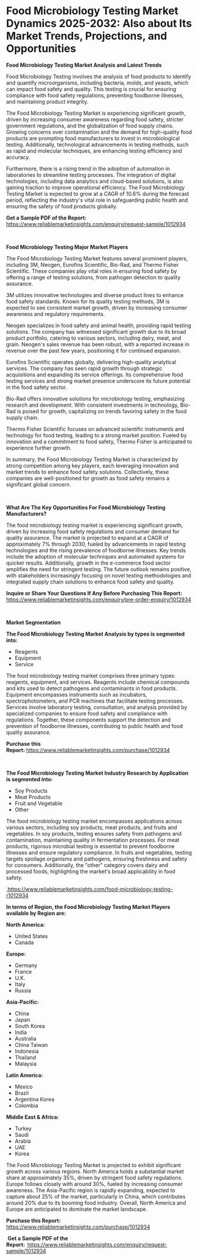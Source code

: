 <p><h1>Food Microbiology Testing Market Dynamics 2025-2032: Also about Its Market Trends, Projections, and Opportunities</h1></p><p><strong>Food Microbiology Testing Market Analysis and Latest Trends</strong></p>
<p><p>Food Microbiology Testing involves the analysis of food products to identify and quantify microorganisms, including bacteria, molds, and yeasts, which can impact food safety and quality. This testing is crucial for ensuring compliance with food safety regulations, preventing foodborne illnesses, and maintaining product integrity.</p><p>The Food Microbiology Testing Market is experiencing significant growth, driven by increasing consumer awareness regarding food safety, stricter government regulations, and the globalization of food supply chains. Growing concerns over contamination and the demand for high-quality food products are prompting food manufacturers to invest in microbiological testing. Additionally, technological advancements in testing methods, such as rapid and molecular techniques, are enhancing testing efficiency and accuracy.</p><p>Furthermore, there is a rising trend in the adoption of automation in laboratories to streamline testing processes. The integration of digital technologies, including data analytics and cloud-based solutions, is also gaining traction to improve operational efficiency. The Food Microbiology Testing Market is expected to grow at a CAGR of 10.6% during the forecast period, reflecting the industry's vital role in safeguarding public health and ensuring the safety of food products globally.</p></p>
<p><strong>Get a Sample PDF of the Report:&nbsp;</strong> <a href="https://www.reliablemarketinsights.com/enquiry/request-sample/1012934?utm_campaign=2280&utm_medium=2&utm_source=Github&utm_content=ia&utm_term=17042025&utm_id=food-microbiology-testing">https://www.reliablemarketinsights.com/enquiry/request-sample/1012934</a></p>
<p>&nbsp;</p>
<p><strong>Food Microbiology Testing Major Market Players</strong></p>
<p><p>The Food Microbiology Testing Market features several prominent players, including 3M, Neogen, Eurofins Scientific, Bio-Rad, and Thermo Fisher Scientific. These companies play vital roles in ensuring food safety by offering a range of testing solutions, from pathogen detection to quality assurance.</p><p>3M utilizes innovative technologies and diverse product lines to enhance food safety standards. Known for its quality testing methods, 3M is expected to see consistent market growth, driven by increasing consumer awareness and regulatory requirements.</p><p>Neogen specializes in food safety and animal health, providing rapid testing solutions. The company has witnessed significant growth due to its broad product portfolio, catering to various sectors, including dairy, meat, and grain. Neogen's sales revenue has been robust, with a reported increase in revenue over the past few years, positioning it for continued expansion.</p><p>Eurofins Scientific operates globally, delivering high-quality analytical services. The company has seen rapid growth through strategic acquisitions and expanding its service offerings. Its comprehensive food testing services and strong market presence underscore its future potential in the food safety sector.</p><p>Bio-Rad offers innovative solutions for microbiology testing, emphasizing research and development. With consistent investments in technology, Bio-Rad is poised for growth, capitalizing on trends favoring safety in the food supply chain.</p><p>Thermo Fisher Scientific focuses on advanced scientific instruments and technology for food testing, leading to a strong market position. Fueled by innovation and a commitment to food safety, Thermo Fisher is anticipated to experience further growth.</p><p>In summary, the Food Microbiology Testing Market is characterized by strong competition among key players, each leveraging innovation and market trends to enhance food safety solutions. Collectively, these companies are well-positioned for growth as food safety remains a significant global concern.</p></p>
<p>&nbsp;</p>
<p><strong>What Are The Key Opportunities For Food Microbiology Testing Manufacturers?</strong></p>
<p><p>The food microbiology testing market is experiencing significant growth, driven by increasing food safety regulations and consumer demand for quality assurance. The market is projected to expand at a CAGR of approximately 7% through 2030, fueled by advancements in rapid testing technologies and the rising prevalence of foodborne illnesses. Key trends include the adoption of molecular techniques and automated systems for quicker results. Additionally, growth in the e-commerce food sector amplifies the need for stringent testing. The future outlook remains positive, with stakeholders increasingly focusing on novel testing methodologies and integrated supply chain solutions to enhance food safety and quality.</p></p>
<p><strong>Inquire or Share Your Questions If Any Before Purchasing This Report:</strong> <a href="https://www.reliablemarketinsights.com/enquiry/pre-order-enquiry/1012934?utm_campaign=2280&utm_medium=2&utm_source=Github&utm_content=ia&utm_term=17042025&utm_id=food-microbiology-testing">https://www.reliablemarketinsights.com/enquiry/pre-order-enquiry/1012934</a></p>
<p>&nbsp;</p>
<p><strong>Market Segmentation</strong></p>
<p><strong>The Food Microbiology Testing Market Analysis by types is segmented into:</strong></p>
<p><ul><li>Reagents</li><li>Equipment</li><li>Service</li></ul></p>
<p><p>The food microbiology testing market comprises three primary types: reagents, equipment, and services. Reagents include chemical compounds and kits used to detect pathogens and contaminants in food products. Equipment encompasses instruments such as incubators, spectrophotometers, and PCR machines that facilitate testing processes. Services involve laboratory testing, consultation, and analysis provided by specialized companies to ensure food safety and compliance with regulations. Together, these components support the detection and prevention of foodborne illnesses, contributing to public health and food quality assurance.</p></p>
<p><strong>Purchase this Report:&nbsp;</strong><a href="https://www.reliablemarketinsights.com/purchase/1012934?utm_campaign=2280&utm_medium=2&utm_source=Github&utm_content=ia&utm_term=17042025&utm_id=food-microbiology-testing">https://www.reliablemarketinsights.com/purchase/1012934</a></p>
<p>&nbsp;</p>
<p><strong>The Food Microbiology Testing Market Industry Research by Application is segmented into:</strong></p>
<p><ul><li>Soy Products</li><li>Meat Products</li><li>Fruit and Vegetable</li><li>Other</li></ul></p>
<p><p>The food microbiology testing market encompasses applications across various sectors, including soy products, meat products, and fruits and vegetables. In soy products, testing ensures safety from pathogens and contamination, maintaining quality in fermentation processes. For meat products, rigorous microbial testing is essential to prevent foodborne illnesses and ensure regulatory compliance. In fruits and vegetables, testing targets spoilage organisms and pathogens, ensuring freshness and safety for consumers. Additionally, the "other" category covers dairy and processed foods, highlighting the market's broad applicability in food safety.</p></p>
<p><a href="https://www.reliablemarketinsights.com/food-microbiology-testing-r1012934?utm_campaign=2280&utm_medium=2&utm_source=Github&utm_content=ia&utm_term=17042025&utm_id=food-microbiology-testing">&nbsp;https://www.reliablemarketinsights.com/food-microbiology-testing-r1012934</a></p>
<p><strong>In terms of Region, the Food Microbiology Testing Market Players available by Region are:</strong></p>
<p>
    <p> <strong> North America: </strong>
        <ul>
            <li>United States</li>
            <li>Canada</li>
        </ul>
        </p> 
    <p> <strong> Europe: </strong>
        <ul>
            <li>Germany</li>
            <li>France</li>
            <li>U.K.</li>
            <li>Italy</li>
            <li>Russia</li>
        </ul>
        </p> 
    <p> <strong> Asia-Pacific: </strong>
        <ul>
            <li>China</li>
            <li>Japan</li>
            <li>South Korea</li>
            <li>India</li>
            <li>Australia</li>
            <li>China Taiwan</li>
            <li>Indonesia</li>
            <li>Thailand</li>
            <li>Malaysia</li>
        </ul>
        </p> 
    <p> <strong> Latin America: </strong>
        <ul>
            <li>Mexico</li>
            <li>Brazil</li>
            <li>Argentina Korea</li>
            <li>Colombia</li>
        </ul>
        </p> 
    <p> <strong> Middle East & Africa: </strong>
        <ul>
            <li>Turkey</li>
            <li>Saudi</li>
            <li>Arabia</li>
            <li>UAE</li>
            <li>Korea</li>
        </ul>
    </p>
    </p>
<p><p>The Food Microbiology Testing Market is projected to exhibit significant growth across various regions. North America holds a substantial market share at approximately 35%, driven by stringent food safety regulations. Europe follows closely with around 30%, fueled by increasing consumer awareness. The Asia-Pacific region is rapidly expanding, expected to capture about 25% of the market, particularly in China, which contributes around 20% due to its booming food industry. Overall, North America and Europe are anticipated to dominate the market landscape.</p></p>
<p><strong>Purchase this Report: </strong><a href="https://www.reliablemarketinsights.com/purchase/1012934?utm_campaign=2280&utm_medium=2&utm_source=Github&utm_content=ia&utm_term=17042025&utm_id=food-microbiology-testing">https://www.reliablemarketinsights.com/purchase/1012934</a></p>
<p>&nbsp;<strong>Get a Sample PDF of the Report:&nbsp;&nbsp;</strong><a href="https://www.reliablemarketinsights.com/enquiry/request-sample/1012934?utm_campaign=2280&utm_medium=2&utm_source=Github&utm_content=ia&utm_term=17042025&utm_id=food-microbiology-testing">https://www.reliablemarketinsights.com/enquiry/request-sample/1012934</a></p>
<p><strong></strong></p>
<p><p></p><p></p><p></p></p>